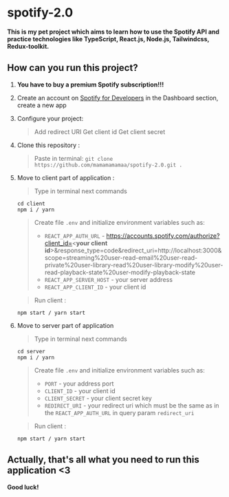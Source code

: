 # spotify-2.0

**This is my pet project which aims to learn how to use the Spotify API and practice technologies like TypeScript, React.js, Node.js, Tailwindcss, Redux-toolkit.**

## How can you run this project?

1. **You have to buy a premium Spotify subscription!!!**

2. Create an account on [Spotify for Developers](https://developer.spotify.com/) in the Dashboard section, create a new app

3. Configure your project:
   > Add redirect URI
   > Get client id
   > Get client secret
 
4. Clone this repository : 
   > Paste in terminal: `git clone https://github.com/mamamamamaa/spotify-2.0.git .`

5. Move to client part of application :
   > Type in terminal next commands
    ```
    cd client
    npm i / yarn 
    ```
    
   > Create file `.env` and initialize environment variables such as:
   >* `REACT_APP_AUTH_URL` - https://accounts.spotify.com/authorize?client_id=<__your client id__>&response_type=code&redirect_uri=http://localhost:3000&scope=streaming%20user-read-email%20user-read-private%20user-library-read%20user-library-modify%20user-read-playback-state%20user-modify-playback-state
   >* `REACT_APP_SERVER_HOST` - your server address
   >* `REACT_APP_CLIENT_ID` - your client id
   
   > Run client : 
     ```
     npm start / yarn start
     ```
6. Move to server part of application 
   > Type in terminal next commands
    ```
    cd server
    npm i / yarn
    ```
    
   > Create file `.env` and initialize environment variables such as:
   >* `PORT` - your address port
   >* `CLIENT_ID` - your client id
   >* `CLIENT_SECRET` - your client secret key
   >* `REDIRECT_URI` - your redirect uri which must be the same as in the `REACT_APP_AUTH_URL` in query param `redirect_uri`
   
   > Run client : 
     ```
     npm start / yarn start
     ```
     
  ## Actually, that's all what you need to run this application <3
  **Good luck!**
